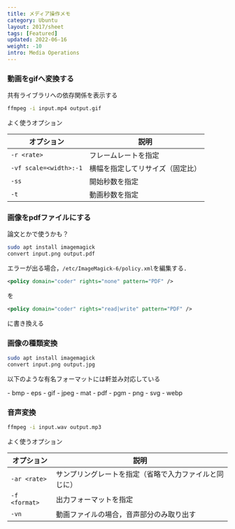 ```yaml
---
title: メディア操作メモ
category: Ubuntu
layout: 2017/sheet
tags: [Featured]
updated: 2022-06-16
weight: -10
intro: Media Operations
---
```





### 動画をgifへ変換する

共有ライブラリへの依存関係を表示する

```bash
ffmpeg -i input.mp4 output.gif
```

よく使うオプション

| オプション                  | 説明               |
|------------------------|------------------|
| `-r <rate>`            | フレームレートを指定       |
| `-vf scale=<width>:-1` | 横幅を指定してリサイズ（固定比） |
| `-ss`                  | 開始秒数を指定          |
| `-t`                   | 動画秒数を指定          |

### 画像をpdfファイルにする

論文とかで使うかも？

```bash
sudo apt install imagemagick
convert input.png output.pdf
```

エラーが出る場合，`/etc/ImageMagick-6/policy.xml`を編集する．

```xml
<policy domain="coder" rights="none" pattern="PDF" />
```

を

```xml
<policy domain="coder" rights="read|write" pattern="PDF" />
```

に書き換える

### 画像の種類変換

```bash
sudo apt install imagemagick
convert input.png output.jpg
```

以下のような有名フォーマットには軒並み対応している
<p>
- bmp
- eps
- gif
- jpeg
- mat
- pdf
- pgm
- png
- svg
- webp
</p>

### 音声変換

```bash
ffmpeg -i input.wav output.mp3
```

よく使うオプション

| オプション         | 説明                          |
|---------------|-----------------------------|
| `-ar <rate>`  | サンプリングレートを指定（省略で入力ファイルと同じに） |
| `-f <format>` | 出力フォーマットを指定                 |
| `-vn`         | 動画ファイルの場合，音声部分のみ取り出す        |
